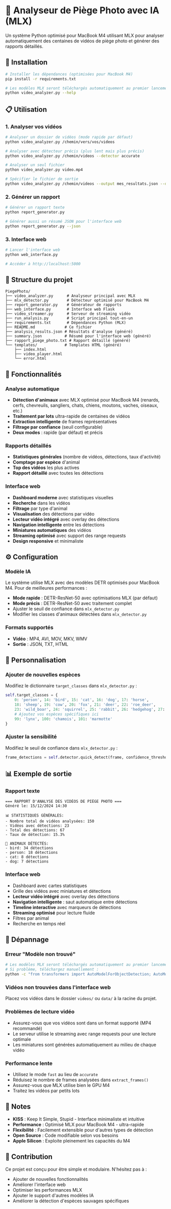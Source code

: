 # 🦌 Analyseur de Piège Photo avec IA (MLX)

Un système Python optimisé pour MacBook M4 utilisant MLX pour analyser automatiquement des centaines de vidéos de piège photo et générer des rapports détaillés.

## 🚀 Installation

```bash
# Installer les dépendances (optimisées pour MacBook M4)
pip install -r requirements.txt

# Les modèles MLX seront téléchargés automatiquement au premier lancement
python video_analyzer.py --help
```

## 📋 Utilisation

### 1. Analyser vos vidéos

```bash
# Analyser un dossier de vidéos (mode rapide par défaut)
python video_analyzer.py /chemin/vers/vos/videos

# Analyser avec détecteur précis (plus lent mais plus précis)
python video_analyzer.py /chemin/videos --detector accurate

# Analyser un seul fichier
python video_analyzer.py video.mp4

# Spécifier le fichier de sortie
python video_analyzer.py /chemin/videos --output mes_resultats.json --detector fast
```

### 2. Générer un rapport

```bash
# Générer un rapport texte
python report_generator.py

# Générer aussi un résumé JSON pour l'interface web
python report_generator.py --json
```

### 3. Interface web

```bash
# Lancer l'interface web
python web_interface.py

# Accéder à http://localhost:5000
```

## 📁 Structure du projet

```
PiegePhoto/
├── video_analyzer.py      # Analyseur principal avec MLX
├── mlx_detector.py        # Détecteur optimisé pour MacBook M4
├── report_generator.py    # Générateur de rapports
├── web_interface.py       # Interface web Flask
├── video_streamer.py      # Serveur de streaming vidéo
├── run_analysis.py        # Script principal tout-en-un
├── requirements.txt       # Dépendances Python (MLX)
├── README.md             # Ce fichier
├── analysis_results.json # Résultats d'analyse (généré)
├── summary.json          # Résumé pour l'interface web (généré)
├── rapport_piege_photo.txt # Rapport détaillé (généré)
└── templates/            # Templates HTML (généré)
    ├── index.html
    ├── video_player.html
    └── error.html
```

## 🎯 Fonctionnalités

### Analyse automatique
- **Détection d'animaux** avec MLX optimisé pour MacBook M4 (renards, cerfs, chevreuils, sangliers, chats, chiens, moutons, vaches, oiseaux, etc.)
- **Traitement par lots** ultra-rapide de centaines de vidéos
- **Extraction intelligente** de frames représentatives
- **Filtrage par confiance** (seuil configurable)
- **Deux modes** : rapide (par défaut) et précis

### Rapports détaillés
- **Statistiques générales** (nombre de vidéos, détections, taux d'activité)
- **Comptage par espèce** d'animal
- **Top des vidéos** les plus actives
- **Rapport détaillé** avec toutes les détections

### Interface web
- **Dashboard moderne** avec statistiques visuelles
- **Recherche** dans les vidéos
- **Filtrage** par type d'animal
- **Visualisation** des détections par vidéo
- **Lecteur vidéo intégré** avec overlay des détections
- **Navigation intelligente** entre les détections
- **Miniatures automatiques** des vidéos
- **Streaming optimisé** avec support des range requests
- **Design responsive** et minimaliste

## ⚙️ Configuration

### Modèle IA
Le système utilise MLX avec des modèles DETR optimisés pour MacBook M4. Pour de meilleures performances :
- **Mode rapide** : DETR-ResNet-50 avec optimisations MLX (par défaut)
- **Mode précis** : DETR-ResNet-50 avec traitement complet
- Ajuster le seuil de confiance dans `mlx_detector.py`
- Modifier les classes d'animaux détectées dans `mlx_detector.py`

### Formats supportés
- **Vidéo** : MP4, AVI, MOV, MKV, WMV
- **Sortie** : JSON, TXT, HTML

## 🔧 Personnalisation

### Ajouter de nouvelles espèces
Modifiez le dictionnaire `target_classes` dans `mlx_detector.py` :

```python
self.target_classes = {
    0: 'person', 14: 'bird', 15: 'cat', 16: 'dog', 17: 'horse',
    18: 'sheep', 19: 'cow', 20: 'fox', 21: 'deer', 22: 'roe_deer',
    23: 'wild_boar', 24: 'squirrel', 25: 'rabbit', 26: 'hedgehog', 27: 'badger',
    # Ajoutez vos espèces spécifiques ici
    99: 'lynx', 100: 'chamois', 101: 'marmotte'
}
```

### Ajuster la sensibilité
Modifiez le seuil de confiance dans `mlx_detector.py` :

```python
frame_detections = self.detector.quick_detect(frame, confidence_threshold=0.3)  # Plus sensible
```

## 📊 Exemple de sortie

### Rapport texte
```
=== RAPPORT D'ANALYSE DES VIDÉOS DE PIÈGE PHOTO ===
Généré le: 15/12/2024 14:30

📊 STATISTIQUES GÉNÉRALES:
- Nombre total de vidéos analysées: 150
- Vidéos avec détections: 23
- Total des détections: 67
- Taux de détection: 15.3%

🐾 ANIMAUX DÉTECTÉS:
- bird: 34 détections
- person: 18 détections
- cat: 8 détections
- dog: 7 détections
```

### Interface web
- Dashboard avec cartes statistiques
- Grille des vidéos avec miniatures et détections
- **Lecteur vidéo intégré** avec overlay des détections
- **Navigation intelligente** : saut automatique entre détections
- **Timeline interactive** avec marqueurs de détections
- **Streaming optimisé** pour lecture fluide
- Filtres par animal
- Recherche en temps réel

## 🚨 Dépannage

### Erreur "Modèle non trouvé"
```bash
# Les modèles MLX seront téléchargés automatiquement au premier lancement
# Si problème, téléchargez manuellement :
python -c "from transformers import AutoModelForObjectDetection; AutoModelForObjectDetection.from_pretrained('facebook/detr-resnet-50')"
```

### Vidéos non trouvées dans l'interface web
Placez vos vidéos dans le dossier `videos/` ou `data/` à la racine du projet.

### Problèmes de lecture vidéo
- Assurez-vous que vos vidéos sont dans un format supporté (MP4 recommandé)
- Le serveur utilise le streaming avec range requests pour une lecture optimale
- Les miniatures sont générées automatiquement au milieu de chaque vidéo

### Performance lente
- Utilisez le mode `fast` au lieu de `accurate`
- Réduisez le nombre de frames analysées dans `extract_frames()`
- Assurez-vous que MLX utilise bien le GPU M4
- Traitez les vidéos par petits lots

## 📝 Notes

- **KISS** : Keep It Simple, Stupid - Interface minimaliste et intuitive
- **Performance** : Optimisé MLX pour MacBook M4 - ultra-rapide
- **Flexibilité** : Facilement extensible pour d'autres types de détection
- **Open Source** : Code modifiable selon vos besoins
- **Apple Silicon** : Exploite pleinement les capacités du M4

## 🤝 Contribution

Ce projet est conçu pour être simple et modulaire. N'hésitez pas à :
- Ajouter de nouvelles fonctionnalités
- Améliorer l'interface web
- Optimiser les performances MLX
- Ajouter le support d'autres modèles IA
- Améliorer la détection d'espèces sauvages spécifiques